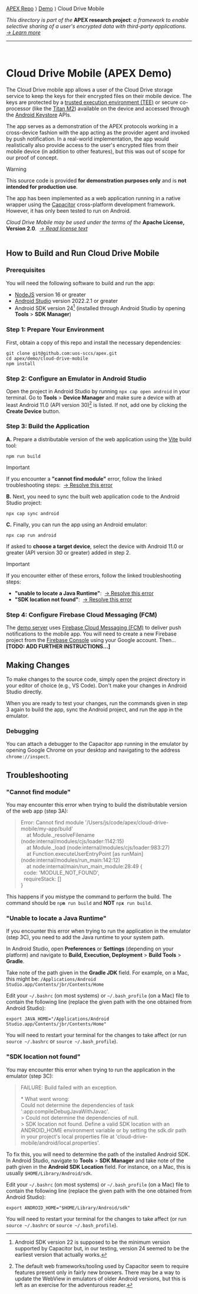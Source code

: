 [APEX Repo](../../../..) ⟩ [Demo](..) ⟩ Cloud Drive Mobile

_This directory is part of the_ **APEX research project**: _a framework to enable selective sharing of a user's encrypted data with third-party applications.&nbsp; [→&nbsp;Learn&nbsp;more](https://uos-sccs.github.io/apex)_
<hr><br>

# Cloud Drive Mobile (APEX Demo)

The Cloud Drive mobile app allows a user of the Cloud Drive storage service to keep the keys for their encrypted files on their mobile device. The keys are protected by a [trusted execution environment (TEE)](https://en.wikipedia.org/wiki/Trusted_execution_environment) or secure co-processor (like the [Titan M2](https://security.googleblog.com/2021/10/pixel-6-setting-new-standard-for-mobile.html)) available on the device and accessed through the [Android Keystore](https://source.android.com/docs/security/features/keystore) APIs.

The app serves as a demonstration of the APEX protocols working in a cross-device fashion with the app acting as the provider agent and invoked by push notification. In a real-world implementation, the app would realistically also provide access to the user's encrypted files from their mobile device (in addition to other features), but this was out of scope for our proof of concept.

> [!WARNING]
> This source code is provided **for demonstration purposes only** and is **not intended for production use**.

The app has been implemented as a web application running in a native wrapper using the [Capacitor](https://capacitorjs.com/) cross-platform development framework. However, it has only been tested to run on Android.

_Cloud Drive Mobile may be used under the terms of the_ **Apache License, Version 2.0**_.&nbsp; [→&nbsp;Read&nbsp;license&nbsp;text](../LICENSE)_
<br><br>

## How to Build and Run Cloud Drive Mobile

### Prerequisites

You will need the following software to build and run the app:

- [NodeJS](https://nodejs.org/en) version 16 or greater
- [Android Studio](https://developer.android.com/studio) version 2022.2.1 or greater
- Android SDK version 24[^1] (installed through Android Studio by opening **Tools** > **SDK Manager**)

[^1]: Android SDK version 22 is supposed to be the minimum version supported by Capacitor but, in our testing, version 24 seemed to be the earliest version that actually works.

### Step 1: Prepare Your Environment

First, obtain a copy of this repo and install the necessary dependencies:

```
git clone git@github.com:uos-sccs/apex.git
cd apex/demo/cloud-drive-mobile
npm install
```

### Step 2: Configure an Emulator in Android Studio

Open the project in Android Studio by running `npx cap open android` in your terminal. Go to **Tools** > **Device Manager** and make sure a device with at least Android 11.0 (API version 30)[^2] is listed. If not, add one by clicking the **Create Device** button.

[^2]: The default web frameworks/tooling used by Capacitor seem to require features present only in fairly new browsers. There may be a way to update the WebView in emulators of older Android versions, but this is left as an exercise for the adventurous reader.

### Step 3: Build the Application

**A.** Prepare a distributable version of the web application using the [Vite](https://vitejs.dev/) build tool:

```
npm run build
```

> [!IMPORTANT]
> If you encounter a **"cannot find module"** error, follow the linked troubleshooting steps:&nbsp; [→&nbsp;Resolve&nbsp;this&nbsp;error](#cannot-find-module)

**B.** Next, you need to sync the built web application code to the Android Studio project:

```
npx cap sync android
```

**C.** Finally, you can run the app using an Android emulator:

```
npx cap run android
```

If asked to **choose a target device**, select the device with Android 11.0 or greater (API version 30 or greater) added in step 2.

> [!IMPORTANT]
> If you encounter either of these errors, follow the linked troubleshooting steps:
> - **"unable to locate a Java Runtime"**:&nbsp; [→&nbsp;Resolve&nbsp;this&nbsp;error](#unable-to-locate-a-java-runtime)<br>
> - **"SDK location not found"**:&nbsp; [→&nbsp;Resolve&nbsp;this&nbsp;error](#sdk-location-not-found)

### Step 4: Configure Firebase Cloud Messaging (FCM)

The [demo server](../cloud-drive-web) uses [Firebase Cloud Messaging (FCM)](https://github.com/apex-authz/info) to deliver push notifications to the mobile app. You will need to create a new Firebase project from the [Firebase Console](https://console.firebase.google.com/) using your Google account. Then... **[TODO: ADD FURTHER INSTRUCTIONS...]**


## Making Changes

To make changes to the source code, simply open the project directory in your editor of choice (e.g., VS Code). Don't make your changes in Android Studio directly.

When you are ready to test your changes, run the commands given in step 3 again to build the app, sync the Android project, and run the app in the emulator.

### Debugging

You can attach a debugger to the Capacitor app running in the emulator by opening Google Chrome on your desktop and navigating to the address `chrome://inspect`.


## Troubleshooting

### "Cannot find module"

You may encounter this error when trying to build the distributable version of the web app (step 3A):

> Error: Cannot find module '/Users/js/code/apex/cloud-drive-mobile/my-app/build'<br>
> &nbsp;&nbsp;&nbsp;&nbsp;at Module._resolveFilename (node:internal/modules/cjs/loader:1142:15)<br>
> &nbsp;&nbsp;&nbsp;&nbsp;at Module._load (node:internal/modules/cjs/loader:983:27)<br>
> &nbsp;&nbsp;&nbsp;&nbsp;at Function.executeUserEntryPoint [as runMain] (node:internal/modules/run_main:142:12)<br>
> &nbsp;&nbsp;&nbsp;&nbsp;at node:internal/main/run_main_module:28:49 {<br>
> &nbsp;&nbsp;code: 'MODULE_NOT_FOUND',<br>
> &nbsp;&nbsp;requireStack: []<br>
> }

This happens if you mistype the command to perform the build. The command should be <code>np<b>m</b> run build</code> and **NOT** <code>np<b>x</b> run build</code>.

### "Unable to locate a Java Runtime"

If you encounter this error when trying to run the application in the emulator (step 3C), you need to add the Java runtime to your system path.

In Android Studio, open **Preferences** or **Settings** (depending on your platform) and navigate to **Build, Execution, Deployment** > **Build Tools** > **Gradle**.

Take note of the path given in the **Gradle JDK** field. For example, on a Mac, this might be: `/Applications/Android Studio.app/Contents/jbr/Contents/Home`

Edit your `~/.bashrc` (on most systems) or `~/.bash_profile` (on a Mac) file to contain the following line (replace the given path with the one obtained from Android Studio): 

```
export JAVA_HOME="/Applications/Android Studio.app/Contents/jbr/Contents/Home"
```

You will need to restart your terminal for the changes to take affect (or run `source ~/.bashrc` or `source ~/.bash_profile`).

### "SDK location not found"

You may encounter this error when trying to run the application in the emulator (step 3C):

> FAILURE: Build failed with an exception.
>
> \* What went wrong:<br>
> Could not determine the dependencies of task ':app:compileDebugJavaWithJavac'.<br>
> \> Could not determine the dependencies of null.<br>
> \> SDK location not found. Define a valid SDK location with an ANDROID_HOME environment variable or by setting the sdk.dir path in your project's local properties file at 'cloud-drive-mobile/android/local.properties'.

To fix this, you will need to determine the path of the installed Android SDK. In Android Studio, navigate to **Tools** > **SDK Manager** and take note of the path given in the **Android SDK Location** field. For instance, on a Mac, this is usually `$HOME/Library/Android/sdk`.

Edit your `~/.bashrc` (on most systems) or `~/.bash_profile` (on a Mac) file to contain the following line (replace the given path with the one obtained from Android Studio): 

```
export ANDROID_HOME="$HOME/Library/Android/sdk"
```

You will need to restart your terminal for the changes to take affect (or run `source ~/.bashrc` or `source ~/.bash_profile`).